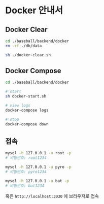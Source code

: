 # Docker 안내서

## Docker Clear

```sh
cd ./baseball/backend/docker
rm -rf ./db/data

sh ./docker-clear.sh
```

## Docker Compose

```sh
cd ./baseball/backend/docker

# start
sh docker-start.sh

# view logs
docker-compose logs

# stop
docker-compose down
```

## 접속

```sh
mysql -h 127.0.0.1 -u root -p
# 비밀번호: root1234

mysql -h 127.0.0.1 -u pyro -p
# 비밀번호: pyro1234

mysql -h 127.0.0.1 -u bat -p
# 비밀번호: bat1234
```

혹은 `http://localhost:3030` 에 브라우저로 접속
